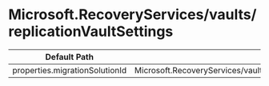 # Microsoft.RecoveryServices/vaults/replicationVaultSettings

| Default Path | Alias |
|---|---|
| properties.migrationSolutionId | Microsoft.RecoveryServices/vaults/replicationVaultSettings/migrationSolutionId |

